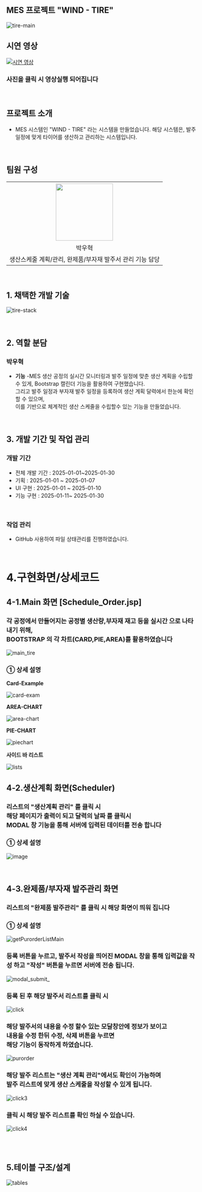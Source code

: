## MES 프로젝트 "WIND - TIRE"
![tire-main](https://github.com/user-attachments/assets/a47f7536-9cc4-4843-a4af-d9bc4430cfd6)


## 시연 영상
[![시연 영상](https://img.youtube.com/vi/1sEOsvN_loM/maxresdefault.jpg)](https://www.youtube.com/watch?v=1sEOsvN_loM)
### 사진을 클릭 시 영상실행 되어집니다

<br>

## 프로젝트 소개

- MES 시스템인 "WIND - TIRE" 라는 시스템을 만들었습니다. 해당 시스템은, 발주 일정에 맞게 타이어를 생산하고 관리하는 시스템입니다.

<br>


## 팀원 구성

<div align="center">

<table  align="center">
  <tr>
    <th><img src="https://avatars.githubusercontent.com/u/162407926?v=4" width="150" height="150" "/></th>
  </tr>
  <tr>
    <td align="center"> 박우혁</td>
  </tr>
  <tr>
     <td align="center"> 생산스케줄 계획/관리, 완제품/부자재 발주서 관리 기능 담당 </td>
  </tr>
</table>
</div>

<br>

## 1. 채택한 개발 기술

![tire-stack](https://github.com/user-attachments/assets/55737e10-2b96-4023-90a6-9cab6f78382f)

<br/>

## 2. 역할 분담

### 박우혁
- **기능**
  -MES 생산 공정의 실시간 모니터링과 발주 일정에 맞춘 생산 계획을 수립할 수 있게, Bootstrap 캘린더 기능을 활용하여 구현했습니다.<br>
  그리고 발주 일정과 부자재 발주 일정을 등록하여 생산 계획 달력에서 한눈에 확인할 수 있으며,<br>
  이를 기반으로 체계적인 생산 스케줄을 수립할수 있는 기능을 만들었습니다. 

<br>

## 3. 개발 기간 및 작업 관리

### 개발 기간

- 전체 개발 기간 : 2025-01-01~2025-01-30
- 기획 : 2025-01-01 ~ 2025-01-07
- UI 구현 : 2025-01-01 ~ 2025-01-10
- 기능 구현 : 2025-01-11~ 2025-01-30

<br>

### 작업 관리

- GitHub 사용하여 파일 상태관리를 진행하였습니다.

<br>

# 4.구현화면/상세코드

## 4-1.Main 화면 **[Schedule_Order.jsp]** 

<h3>각 공정에서 만들어지는 공정별 생산량,부자재 재고 등을 실시간 으로 나타내기 위해,<br>
BOOTSTRAP 의 각 차트(CARD,PIE,AREA)를 활용하였습니다 </h3>


![main_tire](https://github.com/user-attachments/assets/cd7b859e-7ddc-4e01-a5ed-b49c082f64f9)


### &#9312; 상세 설명

**Card-Example**

![card-exam](https://github.com/user-attachments/assets/cf45ea7c-5803-4ce3-b311-2a8f10c4d9ae)

**AREA-CHART**

![area-chart](https://github.com/user-attachments/assets/62c0c2ec-17fa-47d0-a17c-1e07b152ea8c)

**PIE-CHART**
 
![piechart](https://github.com/user-attachments/assets/9dc624a0-ed42-45dd-bd83-1d6cfedd1015)



**사이드 바 리스트**

![lists](https://github.com/user-attachments/assets/3aabd757-eab5-4b42-a862-51d38649a9be)



<h2>4-2.생산계획 화면(Scheduler)</h2>

<h3>리스트의 "생산계획 관리" 를 클릭 시 <br>  해당 페이지가 출력이 되고 달력의 날짜 를 클릭시 <br> MODAL 창 기능을 통해 서버에 입력된 데이터를 전송 합니다</h3>

### &#9312; 상세 설명

![image](https://github.com/user-attachments/assets/0218a493-28e1-4831-b2b5-c6478f5ecaaf)

<br>



<h2>4-3.완제품/부자재 발주관리 화면</h3>



<h3>리스트의 "완제품 발주관리" 를 클릭 시 해당 화면이 띄워 집니다</h3>


### &#9312; 상세 설명
![getPurorderListMain](https://github.com/user-attachments/assets/fceaca52-9366-46f7-8f14-98b7f39c6ccb)


<h3>등록 버튼을 누르고, 발주서 작성을 띄어진 MODAL 창을 통해 입력값을 작성 하고 "작성" 버튼을 누르면 서버에 전송 됩니다.</h3>


![modal_submit_](https://github.com/user-attachments/assets/e9f9f43d-155e-4bd7-92df-722923da0471)


<h3>등록 된 후 해당 발주서 리스트를 클릭 시</h3>

![click](https://github.com/user-attachments/assets/8bf4df4d-d3f5-4386-bbce-1e28e2895b80)


<h3>해당 발주서의 내용을 수정 할수 있는 모달창안에 정보가 보이고 <br>
내용을 수정 한뒤 수정, 삭제 버튼을 누르면<br>
해당 기능이 동작하게 하였습니다.</h3>

![purorder](https://github.com/user-attachments/assets/e7f11819-38e1-4950-be45-2412fecc8ec1)


<h3>해당 발주 리스트는 "생산 계획 관리"에서도 확인이 가능하며<br>
발주 리스트에 맞게 생산 스케줄을 작성할 수 있게 됩니다.</h3>

![click3](https://github.com/user-attachments/assets/a6ba4c23-a320-4a7d-89fb-efca0e367fb7)

<h3>클릭 시 해당 발주 리스트를 확인 하실 수 있습니다. </h3>

![click4](https://github.com/user-attachments/assets/dec2b60a-8cd7-4d4f-a2d3-9d22649af1c6)



<br>
<br>

## 5.테이블 구조/설계

![tables](https://github.com/user-attachments/assets/35754dde-6382-4006-80b1-abab944f0179)



